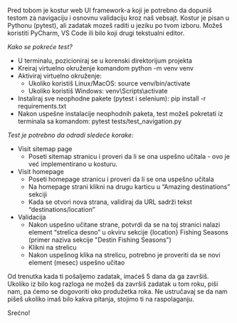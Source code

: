 Pred tobom je kostur web UI framework-a koji je potrebno da dopuniš testom za navigaciju i osnovnu validaciju kroz naš vebsajt. Kostur je pisan u Pythonu (pytest), ali zadatak mozeš raditi u jeziku po tvom izboru. Možeš koristiti PyCharm, VS Code ili bilo koji drugi tekstualni editor.

*Kako se pokreće test?*

- U terminalu, pozicioniraj se u korenski direktorijum projekta
- Kreiraj virtuelno okruženje komandom python -m venv venv
- Aktiviraj virtuelno okruženje: 
  - Ukoliko koristiš Linux/MacOS: source venv/bin/activate
  - Ukoliko koristiš Windows: venv\Scripts\activate
- Instaliraj sve neophodne pakete (pytest i selenium): pip install -r requirements.txt
- Nakon uspešne instalacije neophodnih paketa, test možeš pokretati iz terminala sa komandom:  pytest tests/test_navigation.py


*Test je potrebno da odradi sledeće korake:*
 - Visit sitemap page
   - Poseti sitemap stranicu i proveri da li se ona uspešno učitala - ovo je već implementirano u kosturu.
 - Visit homepage
    - Poseti homepage stranicu i proveri da li se ona uspešno učitala
    - Na homepage strani klikni na drugu karticu u “Amazing destinations” sekciji
    - Kada se otvori nova strana, validiraj da URL sadrži tekst “destinations/location”
 - Validacija
   - Nakon uspešno učitane strane, potvrdi da se na toj stranici nalazi element “strelica desno” u okviru sekcije {location} Fishing Seasons (primer naziva sekcije "Destin Fishing Seasons")
   - Klikni na strelicu
   - Nakon uspešnog klika na strelicu, potrebno je proveriti da se novi element (mesec) uspešno učitao


Od trenutka kada ti pošaljemo zadatak, imaćeš 5 dana da ga završiš. Ukoliko iz bilo kog razloga ne možeš da završiš zadatak u tom roku, piši nam, pa ćemo se dogovoriti oko produžetka roka.
Ne ustručavaj se da nam pišeš ukoliko imaš bilo kakva pitanja, stojimo ti na raspolaganju.

Srećno!




